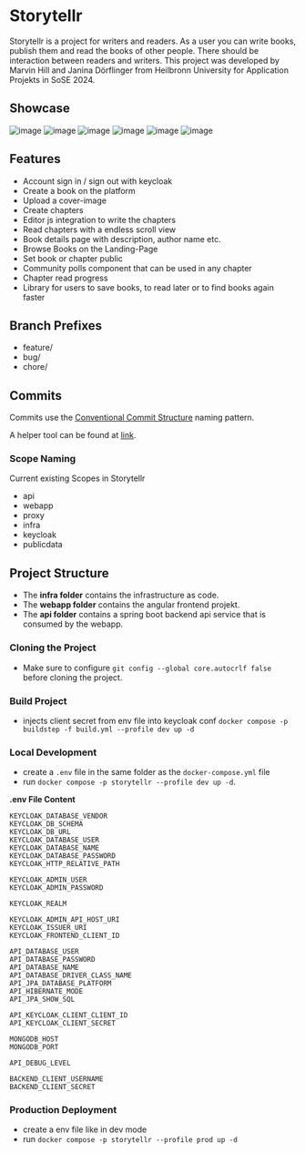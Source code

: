 # Storytellr
Storytellr is a project for writers and readers. As a user you can write books, publish them and read the books of other people. There should be interaction between readers and writers. 
This project was developed by Marvin Hill and Janina Dörflinger from Heilbronn University for Application Projekts in SoSE 2024.
## Showcase
![image](https://github.com/user-attachments/assets/180837b4-1c90-4217-a638-1523fe7cf75b)
![image](https://github.com/user-attachments/assets/28970442-0d0b-48dc-8964-f4e725097c5e)
![image](https://github.com/user-attachments/assets/045170b0-d980-4cac-851f-022ba4c38323)
![image](https://github.com/user-attachments/assets/1249f8ba-55c5-4097-9b87-5ceb6d317f31)
![image](https://github.com/user-attachments/assets/0deb77d8-c7b1-481a-b4bb-0ad81f24aaf2)
![image](https://github.com/user-attachments/assets/2105b607-c601-43ed-a60c-0ba12d989ed8)


## Features
- Account sign in / sign out with keycloak
- Create a book on the platform
- Upload a cover-image
- Create chapters
- Editor js integration to write the chapters
- Read chapters with a endless scroll view
- Book details page with description, author name etc.
- Browse Books on the Landing-Page
- Set book or chapter public
- Community polls component that can be used in any chapter
- Chapter read progress
- Library for users to save books, to read later or to find books again faster
## Branch Prefixes

- feature/
- bug/
- chore/

## Commits

Commits use the [Conventional Commit Structure](https://www.conventionalcommits.org/en/v1.0.0/) naming pattern.

A helper tool can be found at [link](https://commit-creator.netlify.app/).

### Scope Naming

Current existing Scopes in Storytellr

- api
- webapp
- proxy
- infra
- keycloak
- publicdata

## Project Structure

- The **infra folder** contains the infrastructure as code.
- The **webapp folder** contains the angular frontend projekt.
- The **api folder** contains a spring boot backend api service that is consumed by the webapp.

### Cloning the Project
- Make sure to configure `git config --global core.autocrlf false` before cloning the project.

### Build Project
- injects client secret from env file into keycloak conf
`docker compose -p buildstep -f build.yml --profile dev up -d `

### Local Development

- create a `.env` file in the same folder as the `docker-compose.yml` file
- run `docker compose -p storytellr --profile dev up -d`.

**.env File Content**

```
KEYCLOAK_DATABASE_VENDOR
KEYCLOAK_DB_SCHEMA
KEYCLOAK_DB_URL
KEYCLOAK_DATABASE_USER
KEYCLOAK_DATABASE_NAME
KEYCLOAK_DATABASE_PASSWORD
KEYCLOAK_HTTP_RELATIVE_PATH

KEYCLOAK_ADMIN_USER
KEYCLOAK_ADMIN_PASSWORD

KEYCLOAK_REALM

KEYCLOAK_ADMIN_API_HOST_URI
KEYCLOAK_ISSUER_URI
KEYCLOAK_FRONTEND_CLIENT_ID

API_DATABASE_USER
API_DATABASE_PASSWORD
API_DATABASE_NAME
API_DATABASE_DRIVER_CLASS_NAME
API_JPA_DATABASE_PLATFORM
API_HIBERNATE_MODE
API_JPA_SHOW_SQL

API_KEYCLOAK_CLIENT_CLIENT_ID
API_KEYCLOAK_CLIENT_SECRET

MONGODB_HOST
MONGODB_PORT

API_DEBUG_LEVEL

BACKEND_CLIENT_USERNAME
BACKEND_CLIENT_SECRET
```

### Production Deployment

- create a env file like in dev mode
- run `docker compose -p storytellr --profile prod up -d`
